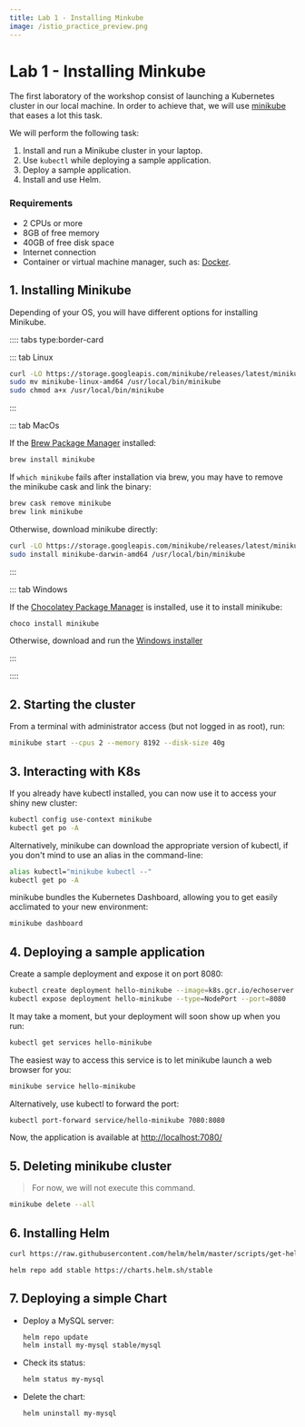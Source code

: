 ```yaml
---
title: Lab 1 - Installing Minkube
image: /istio_practice_preview.png
---
```


# Lab 1 - Installing Minkube

The first laboratory of the workshop consist of launching a Kubernetes cluster in our local machine. In order to achieve that, we will use [minikube](https://kubernetes.io/docs/tutorials/hello-minikube/) that eases a lot this task.

We will perform the following task:

1. Install and run a Minikube cluster in your laptop.
1. Use `kubectl` while deploying a sample application.
1. Deploy a sample application.
1. Install and use Helm.

### Requirements

- 2 CPUs or more
- 8GB of free memory
- 40GB of free disk space
- Internet connection
- Container or virtual machine manager, such as: [Docker](https://docs.docker.com/engine/install/).

## 1. Installing Minikube

Depending of your OS, you will have different options for installing Minikube.

:::: tabs type:border-card

::: tab Linux

```sh
curl -LO https://storage.googleapis.com/minikube/releases/latest/minikube-linux-amd64
sudo mv minikube-linux-amd64 /usr/local/bin/minikube
sudo chmod a+x /usr/local/bin/minikube
```

:::

::: tab MacOs

If the [Brew Package Manager](https://brew.sh/) installed:

```sh
brew install minikube
```

If `which minikube` fails after installation via brew, you may have to remove the minikube cask and link the binary:

```sh
brew cask remove minikube
brew link minikube
```

Otherwise, download minikube directly:

```sh
curl -LO https://storage.googleapis.com/minikube/releases/latest/minikube-darwin-amd64
sudo install minikube-darwin-amd64 /usr/local/bin/minikube
```

:::

::: tab Windows

If the [Chocolatey Package Manager](https://chocolatey.org/) is installed, use it to install minikube:

```sh
choco install minikube
```

Otherwise, download and run the [Windows installer](https://storage.googleapis.com/minikube/releases/latest/minikube-installer.exe)

:::

::::

## 2. Starting the cluster

From a terminal with administrator access (but not logged in as root), run:

```sh
minikube start --cpus 2 --memory 8192 --disk-size 40g
```

## 3. Interacting with K8s

If you already have kubectl installed, you can now use it to access your shiny new cluster:

```sh
kubectl config use-context minikube
kubectl get po -A
```

Alternatively, minikube can download the appropriate version of kubectl, if you don't mind to use an alias in the command-line:

```sh
alias kubectl="minikube kubectl --"
kubectl get po -A
```

minikube bundles the Kubernetes Dashboard, allowing you to get easily acclimated to your new environment:

```sh
minikube dashboard
```

## 4. Deploying a sample application

Create a sample deployment and expose it on port 8080:

```sh
kubectl create deployment hello-minikube --image=k8s.gcr.io/echoserver:1.4
kubectl expose deployment hello-minikube --type=NodePort --port=8080
```

It may take a moment, but your deployment will soon show up when you run:

```sh
kubectl get services hello-minikube
```

The easiest way to access this service is to let minikube launch a web browser for you:

```sh
minikube service hello-minikube
```

Alternatively, use kubectl to forward the port:

```sh
kubectl port-forward service/hello-minikube 7080:8080
```

Now, the application is available at [http://localhost:7080/](http://localhost:7080/)

## 5. Deleting minikube cluster

> For now, we will not execute this command.

```sh
minikube delete --all
```

## 6. Installing Helm

```sh
curl https://raw.githubusercontent.com/helm/helm/master/scripts/get-helm-3 | bash

helm repo add stable https://charts.helm.sh/stable
```

## 7. Deploying a simple Chart

- Deploy a MySQL server:

    ```sh
    helm repo update
    helm install my-mysql stable/mysql
    ```

- Check its status:

    ```sh
    helm status my-mysql
    ```

- Delete the chart:

    ```sh
    helm uninstall my-mysql
    ```
